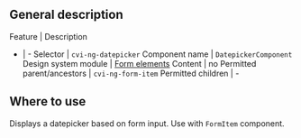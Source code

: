 ## General description

Feature | Description
- | -
  Selector | `cvi-ng-datepicker`
  Component name | `DatepickerComponent`
  Design system module | [Form elements](https://veera.eesti.ee/3d136290e/p/71721d-vormi-elemendid/b/476623)
  Content | no
  Permitted parent/ancestors | `cvi-ng-form-item`
  Permitted children | -

## Where to use

Displays a datepicker based on form input. Use with `FormItem` component.
